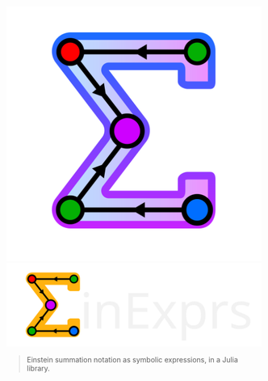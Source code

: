 ![logo-light](docs/src/assets/logo.svg#gh-light-mode-only)
![logo-dark](docs/src/assets/logo-dark.svg#gh-dark-mode-only)

> Einstein summation notation as symbolic expressions, in a Julia library.
